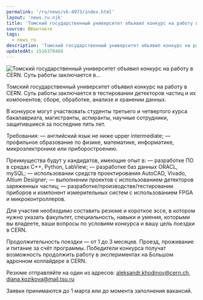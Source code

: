 ```yaml
---
permalink: '/ru/news/vk-4973/index.html'
layout: 'news.ru.njk'
title: 'Томский государственный университет объявил конкурс на работу в CERN. Суть работы заключается в…'
source: ВКонтакте
tags:
  - news_ru
description: 'Томский государственный университет объявил конкурс на работу в CERN. Суть работы заключается в…'
updatedAt: 1516370460
---
```

![Томский государственный университет объявил конкурс на работу в CERN. Суть работы заключается в…](https://sun9-36.userapi.com/impf/c831209/v831209865/4c4e8/42gqBNpy0Hs.jpg?size=1280x854&quality=96&sign=47c8e43d0c91be43a69f09f68681f4fc&c_uniq_tag=6TMrDLA50JgS742ynvGvl1nqxBaeIBILN3Sh2OocJjo&type=album)

Томский государственный университет объявил конкурс на работу в CERN. Суть работы заключается в тестировании детекторов частиц и их компонентов; сборе, обработке, анализе и хранении данных.

В конкурсе могут участвовать студенты третьего и четвертого курса бакалавриата, магистранты, аспиранты, научные сотрудники, защитившиеся за последние пять лет.

Требования:
— английский язык не ниже upper intermediate;
— профильное образование по физике, математике, информатике, микроэлектронике или приборостроению.

Преимущества будут у кандидатов, имеющие опыт в:
— разработке ПО в средах C++, Python, LabView;
— разработке баз данных ORACL, mySQL;
— использовании средств проектирования AutoCAD, Vivado, Altium Designer;
— выполнении проектов с использованием детекторов заряженных частиц;
— разработке/производстве/тестировании приборов и компонент измерительных систем с использованием FPGA и микроконтроллеров.

Для участия необходимо составить резюме и короткое эссе, в котором нужно указать факультет, специальность, навыки и умения, которыми вы владеете, ваши вопросы по условиям конкурса и вашу цель поездки в CERN.

Продолжительность поездки — от 1 до 3 месяцев. Проезд, проживание и питание за счёт программы. Победители конкурса получат возможность продолжить работу в экспериментах на Большом адронном коллайдере в CERN.

Резюме отправляйте на один из адресов: aleksandr.khodinov@cern.ch, diana.kozikova@mail.tsu.ru

Заявки принимаются до 1 марта или до момента заполнения вакансий.
